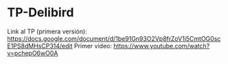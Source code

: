 # TP-Delibird

Link al TP (primera versión): https://docs.google.com/document/d/1be91Gn93O2Vp8frZoV1i5CmtOG0scE1PS8dMHsCP314/edit
Primer video: https://www.youtube.com/watch?v=pchepO6wO0A 
